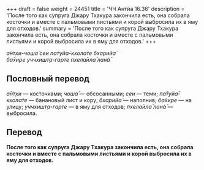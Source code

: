 +++
draft = false
weight = 24451
title = 'ЧЧ Антйа 16.36'
description = 'После того как супруга Джару Тхакура закончила есть, она собрала косточки и вместе с пальмовыми листьями и корой выбросила их в яму для отходов.'
summary = 'После того как супруга Джару Тхакура закончила есть, она собрала косточки и вместе с пальмовыми листьями и корой выбросила их в яму для отходов.'
+++

_а̄н̇т̣хи-чоша̄ сеи па̄т̣уйа̄-кхола̄те бхарийа̄  
ба̄хире уччхишт̣а-гарте пхела̄ила̄ лан̃а̄_

## Пословный перевод

_а̄н̇т̣хи_ — косточками; _чоша̄_ — обсосанными; _сеи_ — теми; _па̄т̣уйа̄_\-_кхола̄те_ — банановый лист и кору; _бхарийа̄_ — наполнив; _ба̄хире_ — на улицу; _уччхишт̣а_\-_гарте_ — в яму для отходов; _пхела̄ила̄_ _лан̃а̄_ — выбросила.

## Перевод

**После того как супруга Джару Тхакура закончила есть, она собрала косточки и вместе с пальмовыми листьями и корой выбросила их в яму для отходов.**
